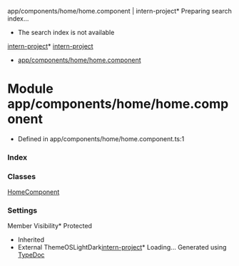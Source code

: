 
app/components/home/home.component \| intern\-project* Preparing search index...
* The search index is not available

[intern\-project](../index.md)* [intern\-project](../index.md)
* [app/components/home/home.component](app_components_home_home_component.md)

# Module app/components/home/home.component

* Defined in app/components/home/home.component.ts:1
### Index

### Classes

[HomeComponent](../classes/app_components_home_home_component.HomeComponent.md)
### Settings

Member Visibility* Protected
* Inherited
* External
ThemeOSLightDark[intern\-project](../index.md)* Loading...
Generated using [TypeDoc](https://typedoc.org/)


